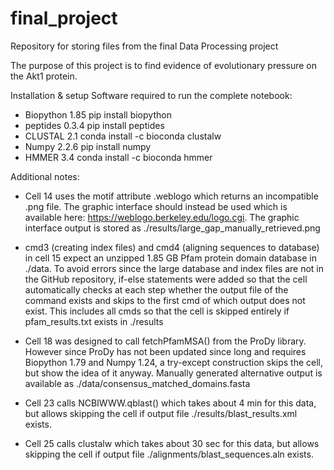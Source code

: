 # final_project
Repository for storing files from the final Data Processing project

The purpose of this project is to find evidence of evolutionary pressure on the Akt1 protein.


Installation & setup
Software required to run the complete notebook:
- Biopython 1.85	pip install biopython
- peptides 0.3.4	pip install peptides
- CLUSTAL 2.1		conda install -c bioconda clustalw
- Numpy 2.2.6		pip install numpy
- HMMER 3.4		conda install -c bioconda hmmer


Additional notes:

- Cell 14 uses the motif attribute .weblogo which returns an incompatible .png file. The graphic interface should instead be used which is available here: https://weblogo.berkeley.edu/logo.cgi. The graphic interface output is stored as ./results/large_gap_manually_retrieved.png

- cmd3 (creating index files) and cmd4 (aligning sequences to database) in cell 15 expect an unzipped 1.85 GB Pfam protein domain database in ./data. To avoid errors since the large database and index files are not in the GitHub repository, if-else statements were added so that the cell automatically checks at each step whether the output file of the command exists and skips to the first cmd of which output does not exist. This includes all cmds so that the cell is skipped entirely if pfam_results.txt exists in ./results

- Cell 18 was designed to call fetchPfamMSA() from the ProDy library. However since ProDy has not been updated since long and requires Biopython 1.79 and Numpy 1.24, a try-except construction skips the cell, but show the idea of it anyway. Manually generated alternative output is available as ./data/consensus_matched_domains.fasta

- Cell 23 calls NCBIWWW.qblast() which takes about 4 min for this data, but allows skipping the cell if output file ./results/blast_results.xml exists.

- Cell 25 calls clustalw which takes about 30 sec for this data, but allows skipping the cell if output file ./alignments/blast_sequences.aln exists.




